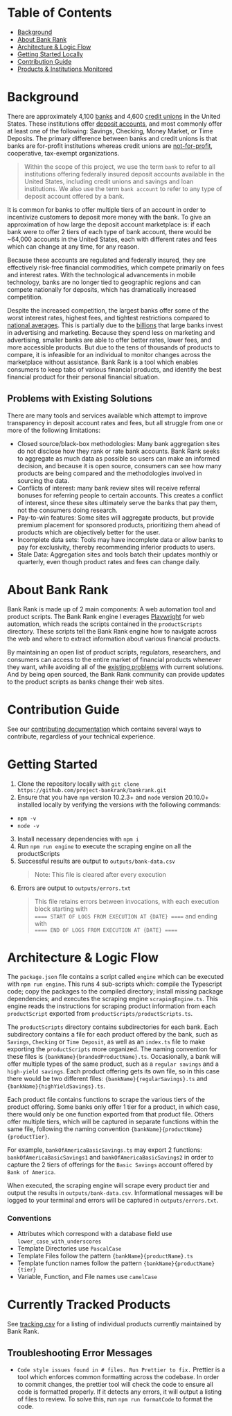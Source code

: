 # Table of Contents

- [Background](#background)
- [About Bank Rank](#project-bankrank)
- [Architecture & Logic Flow](#logic-flow)
- [Getting Started Locally](#getting-started)
- [Contribution Guide](#contributing)
- [Products & Institutions Monitored](#tracking)

# Background <a name="background"></a>

There are approximately 4,100 [banks](https://banks.data.fdic.gov/explore/historical/?displayFields=STNAME%2CTOTAL%2CBRANCHES%2CNew_Char%2COFFICES%2CUNIT%2CBRANCHIN&selectedEndDate=2022&selectedReport=CBS&selectedStartDate=1934&selectedStates=0&sortField=YEAR&sortOrder=desc) and 4,600 [credit unions](https://ncua.gov/analysis/credit-union-corporate-call-report-data/quarterly-data-summary-reports) in the United States. These institutions offer [deposit accounts](https://en.wikipedia.org/wiki/Deposit_account), and most commonly offer at least one of the following: Savings, Checking, Money Market, or Time Deposits. The primary difference between banks and credit unions is that banks are for-profit institutions whereas credit unions are [not-for-profit](https://en.wikipedia.org/wiki/Credit_unions_in_the_United_States), cooperative, tax-exempt organizations.

> Within the scope of this project, we use the term `bank` to refer to all institutions offering federally insured deposit accounts available in the United States, including credit unions and savings and loan institutions. We also use the term `bank account` to refer to any type of deposit account offered by a bank.

It is common for banks to offer multiple tiers of an account in order to incentivize customers to deposit more money with the bank. To give an approximation of how large the deposit account marketplace is: if each bank were to offer 2 tiers of each type of bank account, there would be ~64,000 accounts in the United States, each with different rates and fees which can change at any time, for any reason.

Because these accounts are regulated and federally insured, they are effectively risk-free financial commodities, which compete primarily on fees and interest rates. With the technological advancements in mobile technology, banks are no longer tied to geographic regions and can compete nationally for deposits, which has dramatically increased competition.

Despite the increased competition, the largest banks offer some of the worst interest rates, highest fees, and tightest restrictions compared to [national averages](https://www.fdic.gov/resources/bankers/national-rates/index.html). This is partially due to the [billions](https://www.google.com/search?hl=en&q=how%20much%20do%20banks%20spend%20on%20advertising) that large banks invest in advertising and marketing. Because they spend less on marketing and advertising, smaller banks are able to offer better rates, lower fees, and more accessible products. But due to the tens of thousands of products to compare, it is infeasible for an individual to monitor changes across the marketplace without assistance. Bank Rank is a tool which enables consumers to keep tabs of various financial products, and identify the best financial product for their personal financial situation.

## Problems with Existing Solutions<a name="existing-problems"></a>

There are many tools and services available which attempt to improve transparency in deposit account rates and fees, but all struggle from one or more of the following limitations:

- Closed source/black-box methodologies: Many bank aggregation sites do not disclose how they rank or rate bank accounts. Bank Rank seeks to aggregate as much data as possible so users can make an informed decision, and because it is open source, consumers can see how many products are being compared and the methodologies involved in sourcing the data.
- Conflicts of interest: many bank review sites will receive referral bonuses for referring people to certain accounts. This creates a conflict of interest, since these sites ultimately serve the banks that pay them, not the consumers doing research.
- Pay-to-win features: Some sites will aggregate products, but provide premium placement for sponsored products, prioritizing them ahead of products which are objectively better for the user.
- Incomplete data sets: Tools may have incomplete data or allow banks to pay for exclusivity, thereby recommending inferior products to users.
- Stale Data: Aggregation sites and tools batch their updates monthly or quarterly, even though product rates and fees can change daily.

# About Bank Rank <a name="project-bankrank"></a>

Bank Rank is made up of 2 main components: A web automation tool and product scripts. The Bank Rank engine l everages [Playwright](https://playwright.dev/) for web automation, which reads the scripts contained in the `productScripts` directory. These scripts tell the Bank Rank engine how to navigate across the web and where to extract information about various financial products.

By maintaining an open list of product scripts, regulators, researchers, and consumers can access to the entire market of financial products whenever they want, while avoiding all of the [existing problems](#existing-problems) with current solutions. And by being open sourced, the Bank Rank community can provide updates to the product scripts as banks change their web sites.

# Contribution Guide <a name="contributing"></a>

See our [contributing documentation](/docs/.github/CONTRIBUTING.md) which contains several ways to contribute, regardless of your technical experience.

# Getting Started <a name="getting-started"></a>

1. Clone the repository locally with `git clone https://github.com/project-bankrank/bankrank.git`
2. Ensure that you have `npm` version 10.2.3+ and `node` version 20.10.0+ installed locally by verifying the versions with the following commands:

- `npm -v`
- `node -v`

3. Install necessary dependencies with `npm i`
4. Run `npm run engine` to execute the scraping engine on all the productScripts
5. Successful results are output to `outputs/bank-data.csv`
   > Note: This file is cleared after every execution
6. Errors are output to `outputs/errors.txt`
   > This file retains errors between invocations, with each execution block starting with  
   > `==== START OF LOGS FROM EXECUTION AT {DATE} ====` and ending with  
   > `==== END OF LOGS FROM EXECUTION AT {DATE} ====`

# Architecture & Logic Flow <a name="logic-flow"></a>

The `package.json` file contains a script called `engine` which can be executed with `npm run engine`. This runs 4 sub-scripts which: compile the Typescript code; copy the packages to the compiled directory; install missing package dependencies; and executes the scraping engine `scrapingEngine.ts`. This engine reads the instructions for scraping product information from each `productScript` exported from `productScripts/productScripts.ts`.

The `productScripts` directory contains subdirectories for each bank. Each subdirectory contains a file for each product offered by the bank, such as `Savings`, `Checking` or `Time Deposit`, as well as an `index.ts` file to make exporting the `productScripts` more organized. The naming convention for these files is `{bankName}{brandedProductName}.ts`. Occasionally, a bank will offer multiple types of the same product, such as a `regular savings` and a `high-yield savings`. Each product offering gets its own file, so in this case there would be two different files: `{bankName}{regularSavings}.ts` and `{bankName}{highYieldSavings}.ts`.

Each product file contains functions to scrape the various tiers of the product offering. Some banks only offer 1 tier for a product, in which case, there would only be one function exported from that product file. Others offer multiple tiers, which will be captured in separate functions within the same file, following the naming convention `{bankName}{productName}{productTier}`.

For example, `bankOfAmericaBasicSavings.ts` may export 2 functions: `bankOfAmericaBasicSavings1` and `bankOfAmericaBasicSavings2` in order to capture the 2 tiers of offerings for the `Basic Savings` account offered by `Bank of America`.

When executed, the scraping engine will scrape every product tier and output the results in `outputs/bank-data.csv`. Informational messages will be logged to your terminal and errors will be captured in `outputs/errors.txt`.

### Conventions

- Attributes which correspond with a database field use `lower_case_with_underscores`
- Template Directories use `PascalCase`
- Template Files follow the pattern `{bankName}{productName}.ts`
- Template function names follow the pattern `{bankName}{productName}{tier}`
- Variable, Function, and File names use `camelCase`

# Currently Tracked Products <a name="tracking"></a>

See [tracking.csv](https://github.com/project-bankrank/bankrank/blob/main/tracking.csv) for a listing of individual products currently maintained by Bank Rank.

## Troubleshooting Error Messages

- `Code style issues found in # files. Run Prettier to fix.`
  Prettier is a tool which enforces common formatting across the codebase. In order to commit changes, the prettier tool will check the code to ensure all code is formatted properly. If it detects any errors, it will output a listing of files to review. To solve this, run `npm run formatCode` to format the code.
